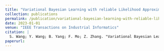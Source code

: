 ```yaml
---
title: "Variational Bayesian Learning with reliable Likelihood Approximation for accurate Process Quality Evaluation"
collection: publications
permalink: /publication/variational-bayesian-learning-with-reliable-likelihood-approximation-for-accurat
date: 2023-01-01
venue: "IEEE Transactions on Industrial Informatics"
citation: |
  S. Wang; Y. Wang; B. Yang; F. Mo; Z. Zhang. "Variational Bayesian Learning with reliable Likelihood Approximation for accurate Process Quality Evaluation". IEEE Transactions on Industrial Informatics, 2023.
paperurl:
---
```

